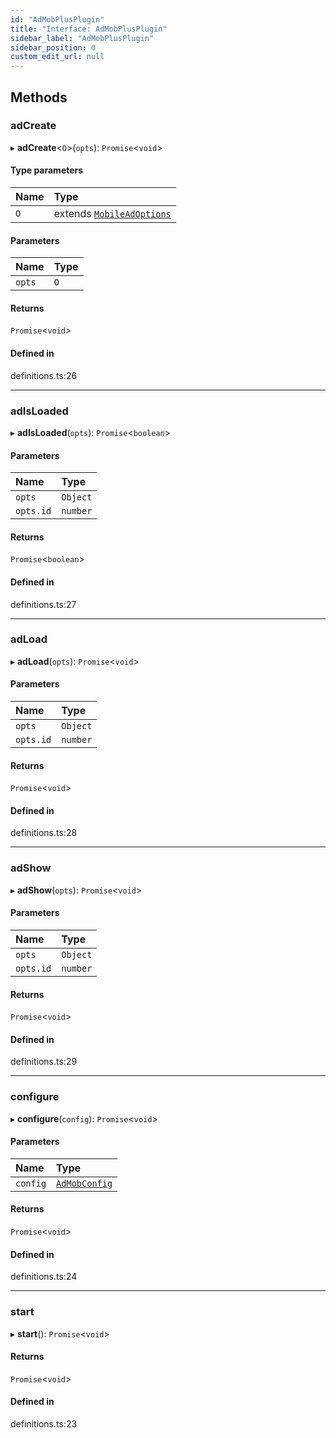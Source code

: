 ```yaml
---
id: "AdMobPlusPlugin"
title: "Interface: AdMobPlusPlugin"
sidebar_label: "AdMobPlusPlugin"
sidebar_position: 0
custom_edit_url: null
---
```


## Methods

### adCreate

▸ **adCreate**\<`O`\>(`opts`): `Promise`\<`void`\>

#### Type parameters

| Name | Type |
| :------ | :------ |
| `O` | extends [`MobileAdOptions`](../#mobileadoptions) |

#### Parameters

| Name | Type |
| :------ | :------ |
| `opts` | `O` |

#### Returns

`Promise`\<`void`\>

#### Defined in

definitions.ts:26

___

### adIsLoaded

▸ **adIsLoaded**(`opts`): `Promise`\<`boolean`\>

#### Parameters

| Name | Type |
| :------ | :------ |
| `opts` | `Object` |
| `opts.id` | `number` |

#### Returns

`Promise`\<`boolean`\>

#### Defined in

definitions.ts:27

___

### adLoad

▸ **adLoad**(`opts`): `Promise`\<`void`\>

#### Parameters

| Name | Type |
| :------ | :------ |
| `opts` | `Object` |
| `opts.id` | `number` |

#### Returns

`Promise`\<`void`\>

#### Defined in

definitions.ts:28

___

### adShow

▸ **adShow**(`opts`): `Promise`\<`void`\>

#### Parameters

| Name | Type |
| :------ | :------ |
| `opts` | `Object` |
| `opts.id` | `number` |

#### Returns

`Promise`\<`void`\>

#### Defined in

definitions.ts:29

___

### configure

▸ **configure**(`config`): `Promise`\<`void`\>

#### Parameters

| Name | Type |
| :------ | :------ |
| `config` | [`AdMobConfig`](../#admobconfig) |

#### Returns

`Promise`\<`void`\>

#### Defined in

definitions.ts:24

___

### start

▸ **start**(): `Promise`\<`void`\>

#### Returns

`Promise`\<`void`\>

#### Defined in

definitions.ts:23
